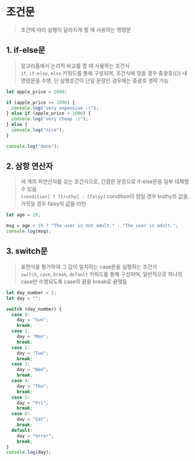 # 조건문

> 조건에 따라 실행이 달라지게 할 때 사용하는 명령문

## 1. if-else문

> 알고리즘에서 논리적 비교를 할 때 사용하는 조건식  
> `if`, `if-else`, `else` 키워드를 통해 구성되며, 조건식에 맞을 경우 중괄호({}) 내 명령문을 수행, 단 실행조건이 단일 문장인 경우에는 중괄호 생략 가능

```javascript
let apple_price = 2000;

if (apple_price >= 2000) {
  console.log("very expensive :(");
} else if (apple_price < 1000) {
  console.log("very cheap :)");
} else {
  console.log("nice");
}

console.log("done");
```

## 2. 삼항 연산자

> 세 개의 피연산자를 갖는 조건식으로, 간결한 문장으로 if-else문을 일부 대체할 수 있음  
> `[condition] ? [truthy] : [falsy]` condition이 참일 경우 truthy의 값을, 거짓일 경우 falsy의 값을 리턴

```javascript
let age = 20;

msg = age < 19 ? "The user is not adult." : "The user is adult.";
console.log(msg);
```

## 3. switch문

> 표현식을 평가하여 그 값이 일치하는 case문을 실행하는 조건식  
> `switch`, `case`, `break`, `default` 키워드를 통해 구성되며, 일반적으로 하나의 case만 수행되도록 case의 끝을 break로 끝맺음

```javascript
let day_number = 1;
let day = "";

switch (day_number) {
  case 0:
    day = "Sun";
    break;
  case 1:
    day = "Mon";
    break;
  case 2:
    day = "Tue";
    break;
  case 3:
    day = "Wed";
    break;
  case 4:
    day = "Thu";
    break;
  case 5:
    day = "Fri";
    break;
  case 6:
    day = "Sat";
    break;
  default:
    day = "error";
    break;
}
console.log(day);
```
